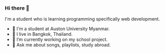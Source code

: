 ### Hi there 👋

I'm a student who is learning programming specifically web development.

- 🏫 I'm a student at Auston University Myanmar.
- 📍 I live in Bangkok, Thailand.
- 🔭 I’m currently working on my school project.
- 💬 Ask me about songs, playlists, study abroad.
